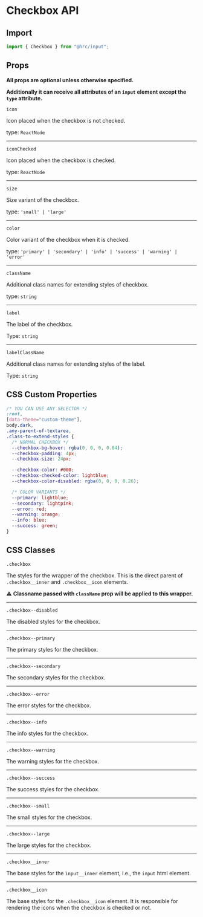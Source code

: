 # Checkbox API

## Import

```js
import { Checkbox } from "@hrc/input";
```

## Props

**All props are optional unless otherwise specified.**

**Additionally it can receive all attributes of an `input` element except the
`type` attribute.**

`icon`

Icon placed when the checkbox is not checked.

type: `ReactNode`

---

`iconChecked`

Icon placed when the checkbox is checked.

type: `ReactNode`

---

`size`

Size variant of the checkbox.

type: `'small' | 'large'`

---

`color`

Color variant of the checkbox when it is checked.

type: `'primary' | 'secondary' | 'info' | 'success' | 'warning' | 'error'`

---

`className`

Additional class names for extending styles of checkbox.

type: `string`

---

`label`

The label of the checkbox.

Type: `string`

---

`labelClassName`

Additional class names for extending styles of the label.

Type: `string`

## CSS Custom Properties

```css
/* YOU CAN USE ANY SELECTOR */
:root,
[data-theme="custom-theme"],
body.dark,
.any-parent-of-textarea,
.class-to-extend-styles {
  /* NORMAL CHECKBOX */
  --checkbox-bg-hover: rgba(0, 0, 0, 0.04);
  --checkbox-padding: 4px;
  --checkbox-size: 24px;

  --checkbox-color: #000;
  --checkbox-checked-color: lightblue;
  --checkbox-color-disabled: rgba(0, 0, 0, 0.26);

  /* COLOR VARIANTS */
  --primary: lightblue;
  --secondary: lightpink;
  --error: red;
  --warning: orange;
  --info: blue;
  --success: green;
}
```

## CSS Classes

`.checkbox`

The styles for the wrapper of the checkbox. This is the direct parent of
`.checkbox__inner` and `.checkbox__icon` elements.

:warning: **Classname passed with `className` prop will be applied to this wrapper.**

---

`.checkbox--disabled`

The disabled styles for the checkbox.

---

`.checkbox--primary`

The primary styles for the checkbox.

---

`.checkbox--secondary`

The secondary styles for the checkbox.

---

`.checkbox--error`

The error styles for the checkbox.

---

`.checkbox--info`

The info styles for the checkbox.

---

`.checkbox--warning`

The warning styles for the checkbox.

---

`.checkbox--success`

The success styles for the checkbox.

---

`.checkbox--small`

The small styles for the checkbox.

---

`.checkbox--large`

The large styles for the checkbox.

---

`.checkbox__inner`

The base styles for the `input__inner` element, i.e., the `input` html element.

---

`.checkbox__icon`

The base styles for the `.checkbox__icon` element. It is responsible for
rendering the icons when the checkbox is checked or not.

